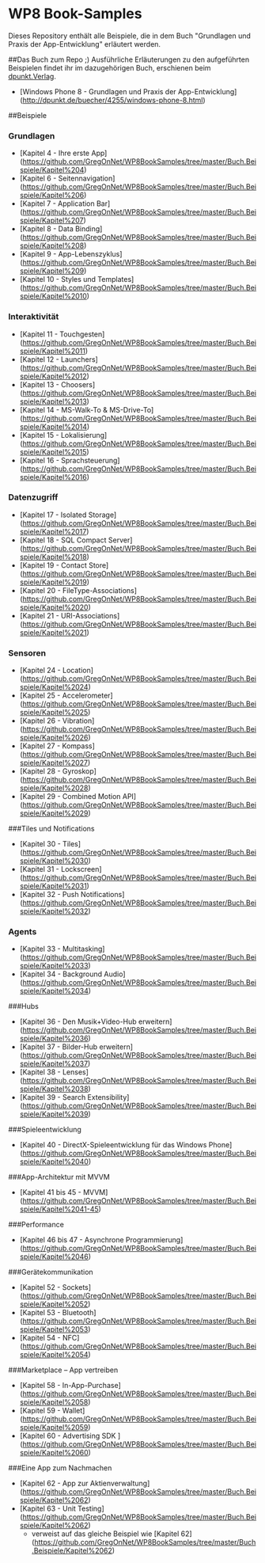 # WP8 Book-Samples

Dieses Repository enthält alle Beispiele, die in dem Buch "Grundlagen und Praxis der App-Entwicklung" erläutert werden.

##Das Buch zum Repo ;)
Ausführliche Erläuterungen zu den aufgeführten Beispielen findet ihr im dazugehörigen Buch, erschienen beim [dpunkt.Verlag](http://dpunkt.de/).
- [Windows Phone 8 - Grundlagen und Praxis der App-Entwicklung] (http://dpunkt.de/buecher/4255/windows-phone-8.html)

##Beispiele

### Grundlagen
- [Kapitel 4 - Ihre erste App] (https://github.com/GregOnNet/WP8BookSamples/tree/master/Buch.Beispiele/Kapitel%204)
- [Kapitel 6 - Seitennavigation] (https://github.com/GregOnNet/WP8BookSamples/tree/master/Buch.Beispiele/Kapitel%206)
- [Kapitel 7 - Application Bar] (https://github.com/GregOnNet/WP8BookSamples/tree/master/Buch.Beispiele/Kapitel%207)
- [Kapitel 8 - Data Binding] (https://github.com/GregOnNet/WP8BookSamples/tree/master/Buch.Beispiele/Kapitel%208)
- [Kapitel 9 - App-Lebenszyklus] (https://github.com/GregOnNet/WP8BookSamples/tree/master/Buch.Beispiele/Kapitel%209)
- [Kapitel 10 - Styles und Templates] (https://github.com/GregOnNet/WP8BookSamples/tree/master/Buch.Beispiele/Kapitel%2010)

### Interaktivität
- [Kapitel 11 - Touchgesten] (https://github.com/GregOnNet/WP8BookSamples/tree/master/Buch.Beispiele/Kapitel%2011)
- [Kapitel 12 - Launchers] (https://github.com/GregOnNet/WP8BookSamples/tree/master/Buch.Beispiele/Kapitel%2012)
- [Kapitel 13 - Choosers] (https://github.com/GregOnNet/WP8BookSamples/tree/master/Buch.Beispiele/Kapitel%2013)
- [Kapitel 14 - MS-Walk-To & MS-Drive-To] (https://github.com/GregOnNet/WP8BookSamples/tree/master/Buch.Beispiele/Kapitel%2014)
- [Kapitel 15 - Lokalisierung] (https://github.com/GregOnNet/WP8BookSamples/tree/master/Buch.Beispiele/Kapitel%2015)
- [Kapitel 16 - Sprachsteuerung] (https://github.com/GregOnNet/WP8BookSamples/tree/master/Buch.Beispiele/Kapitel%2016)

### Datenzugriff
- [Kapitel 17 - Isolated Storage] (https://github.com/GregOnNet/WP8BookSamples/tree/master/Buch.Beispiele/Kapitel%2017)
- [Kapitel 18 - SQL Compact Server] (https://github.com/GregOnNet/WP8BookSamples/tree/master/Buch.Beispiele/Kapitel%2018)
- [Kapitel 19 - Contact Store] (https://github.com/GregOnNet/WP8BookSamples/tree/master/Buch.Beispiele/Kapitel%2019)
- [Kapitel 20 - FileType-Associations] (https://github.com/GregOnNet/WP8BookSamples/tree/master/Buch.Beispiele/Kapitel%2020)
- [Kapitel 21 - URI-Associations] (https://github.com/GregOnNet/WP8BookSamples/tree/master/Buch.Beispiele/Kapitel%2021)

### Sensoren
- [Kapitel 24 - Location] (https://github.com/GregOnNet/WP8BookSamples/tree/master/Buch.Beispiele/Kapitel%2024)
- [Kapitel 25 - Accelerometer] (https://github.com/GregOnNet/WP8BookSamples/tree/master/Buch.Beispiele/Kapitel%2025)
- [Kapitel 26 - Vibration] (https://github.com/GregOnNet/WP8BookSamples/tree/master/Buch.Beispiele/Kapitel%2026)
- [Kapitel 27 - Kompass] (https://github.com/GregOnNet/WP8BookSamples/tree/master/Buch.Beispiele/Kapitel%2027)
- [Kapitel 28 - Gyroskop] (https://github.com/GregOnNet/WP8BookSamples/tree/master/Buch.Beispiele/Kapitel%2028)
- [Kapitel 29 - Combined Motion API] (https://github.com/GregOnNet/WP8BookSamples/tree/master/Buch.Beispiele/Kapitel%2029)

###Tiles und Notifications
- [Kapitel 30 - Tiles] (https://github.com/GregOnNet/WP8BookSamples/tree/master/Buch.Beispiele/Kapitel%2030)
- [Kapitel 31 - Lockscreen] (https://github.com/GregOnNet/WP8BookSamples/tree/master/Buch.Beispiele/Kapitel%2031)
- [Kapitel 32 - Push Notifications] (https://github.com/GregOnNet/WP8BookSamples/tree/master/Buch.Beispiele/Kapitel%2032)

### Agents
- [Kapitel 33 - Multitasking] (https://github.com/GregOnNet/WP8BookSamples/tree/master/Buch.Beispiele/Kapitel%2033)
- [Kapitel 34 - Background Audio] (https://github.com/GregOnNet/WP8BookSamples/tree/master/Buch.Beispiele/Kapitel%2034)

###Hubs
- [Kapitel 36 - Den Musik+Video-Hub erweitern] (https://github.com/GregOnNet/WP8BookSamples/tree/master/Buch.Beispiele/Kapitel%2036)
- [Kapitel 37 - Bilder-Hub erweitern] (https://github.com/GregOnNet/WP8BookSamples/tree/master/Buch.Beispiele/Kapitel%2037)
- [Kapitel 38 - Lenses] (https://github.com/GregOnNet/WP8BookSamples/tree/master/Buch.Beispiele/Kapitel%2038)
- [Kapitel 39 - Search Extensibility] (https://github.com/GregOnNet/WP8BookSamples/tree/master/Buch.Beispiele/Kapitel%2039)

###Spieleentwicklung
- [Kapitel 40 - DirectX-Spieleentwicklung für das Windows Phone] (https://github.com/GregOnNet/WP8BookSamples/tree/master/Buch.Beispiele/Kapitel%2040)

###App-Architektur mit MVVM
- [Kapitel 41 bis 45 - MVVM] (https://github.com/GregOnNet/WP8BookSamples/tree/master/Buch.Beispiele/Kapitel%2041-45)

###Performance
- [Kapitel 46 bis 47 - Asynchrone Programmierung] (https://github.com/GregOnNet/WP8BookSamples/tree/master/Buch.Beispiele/Kapitel%2046)

###Gerätekommunikation
- [Kapitel 52 - Sockets] (https://github.com/GregOnNet/WP8BookSamples/tree/master/Buch.Beispiele/Kapitel%2052)
- [Kapitel 53 - Bluetooth] (https://github.com/GregOnNet/WP8BookSamples/tree/master/Buch.Beispiele/Kapitel%2053)
- [Kapitel 54 - NFC] (https://github.com/GregOnNet/WP8BookSamples/tree/master/Buch.Beispiele/Kapitel%2054)

###Marketplace – App vertreiben
- [Kapitel 58 - In-App-Purchase] (https://github.com/GregOnNet/WP8BookSamples/tree/master/Buch.Beispiele/Kapitel%2058)
- [Kapitel 59 - Wallet] (https://github.com/GregOnNet/WP8BookSamples/tree/master/Buch.Beispiele/Kapitel%2059)
- [Kapitel 60 - Advertising SDK ] (https://github.com/GregOnNet/WP8BookSamples/tree/master/Buch.Beispiele/Kapitel%2060)

###Eine App zum Nachmachen
- [Kapitel 62 - App zur Aktienverwaltung] (https://github.com/GregOnNet/WP8BookSamples/tree/master/Buch.Beispiele/Kapitel%2062)
- [Kapitel 63 - Unit Testing] (https://github.com/GregOnNet/WP8BookSamples/tree/master/Buch.Beispiele/Kapitel%2062)
  - verweist auf das gleiche Beispiel wie [Kapitel 62] (https://github.com/GregOnNet/WP8BookSamples/tree/master/Buch.Beispiele/Kapitel%2062)

